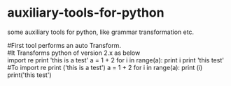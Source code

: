 # auxiliary-tools-for-python
some auxiliary tools for python, like grammar transformation etc.

#First tool performs an auto Transform.  
#It Transforms python of version 2.x as below  
import re
print 'this is a test'
a = 1 + 2
for i in range(a):
    print i
print 'this test'
#To
import re
print ('this is a test')
a = 1 + 2
for i in range(a):
    print (i)
print('this test')
    
